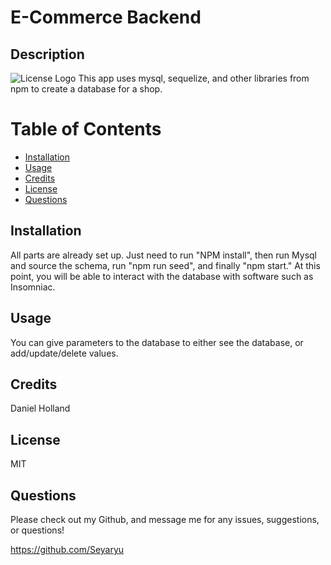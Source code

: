 
# E-Commerce Backend

## Description
![License Logo](https://img.shields.io/badge/license-MIT-green)
This app uses mysql, sequelize, and other libraries from npm to create a database for a shop. 

# Table of Contents

- [Installation](#installation)
- [Usage](#usage)
- [Credits](#credits)
- [License](#license)
- [Questions](#questions)

## Installation

All parts are already set up.  Just need to run "NPM install", then run Mysql and source the schema, run "npm run seed", and finally "npm start."  At this point, you will be able to interact with the database with software such as Insomniac.

## Usage

You can give parameters to the database to either see the database, or add/update/delete values.

## Credits

Daniel Holland

## License

MIT

## Questions

Please check out my Github, and message me for any issues, suggestions, or questions!

https://github.com/Seyaryu
    